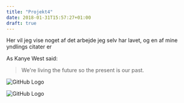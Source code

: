 ```yaml
---
title: "Projekt4"
date: 2018-01-31T15:57:27+01:00
draft: true
---
```


Her vil jeg vise noget af det arbejde jeg selv har lavet, og en af mine yndlings citater er 

As Kanye West said:

> We're living the future so
> the present is our past.

![GitHub Logo](/images/hair.png)

![GitHub Logo](/images/hair2.png)

